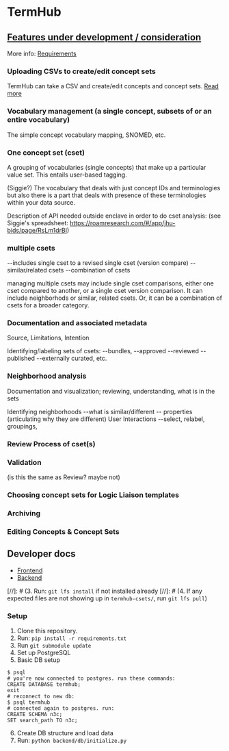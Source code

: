 # TermHub

## [Features under development / consideration](https://docs.google.com/spreadsheets/d/19_eBv0MIBWPcXMTw3JJdcfPoEFhns93F-TKdODW27B8/edit#gid=0)
More info: [Requirements](https://github.com/jhu-bids/TermHub/issues/72)

### Uploading CSVs to create/edit concept sets
TermHub can take a CSV and create/edit concepts and concept sets. [Read more](./termhub-csets/n3c-upload-jobs/README.md)

### Vocabulary management (a single concept, subsets of or an entire vocabulary)
The simple concept vocabulary mapping, SNOMED, etc.

### One concept set (cset)
A grouping of vocabularies (single concepts) that make up a particular value set. This entails user-based tagging. 

(Siggie?) The vocabulary that deals with just concept IDs and terminologies but also there is a part that deals with presence of these terminologies within your data source. 

Description of API needed outside enclave in order to do cset analysis:
(see Siggie's spreadsheet: https://roamresearch.com/#/app/jhu-bids/page/RsLm1drBI)

### multiple csets
--includes single cset to a revised single cset (version compare)
--similar/related csets
--combination of csets

managing multiple csets may include single cset comparisons, either one cset compared to another, or a single cset version comparison. It can include neighborhods or similar, related csets. Or, it can be a combination of csets for a broader category.

### Documentation and associated metadata
Source, Limitations, Intention

Identifying/labeling sets of csets: 
--bundles, 
--approved
--reviewed 
--published 
--externally curated, etc.

### Neighborhood analysis
Documentation and visualization;
reviewing, understanding, what is in the sets

Identifying neighborhoods
--what is similar/different
-- properties (articulating why they are different)
User Interactions
--select, relabel, groupings, 

### Review Process of cset(s)

### Validation
(is this the same as Review? maybe not)

### Choosing concept sets for Logic Liaison templates

### Archiving

### Editing Concepts & Concept Sets

## Developer docs
- [Frontend](./frontend/README.md)  
- [Backend](./backend/README.md)

[//]: # (3. Run: `git lfs install` if not installed already
[//]: # (4. If any expected files are not showing up in `termhub-csets/`, run `git lfs pull`)

### Setup
1. Clone this repository.
2. Run: `pip install -r requirements.txt`
3. Run `git submodule update`
4. Set up PostgreSQL  
5. Basic DB setup
```shell
$ psql
# you're now connected to postgres. run these commands:
CREATE DATABASE termhub;
exit
# reconnect to new db:
$ psql termhub
# connected again to postgres. run:
CREATE SCHEMA n3c;
SET search_path TO n3c;
```
6. Create DB structure and load data
7. Run: `python backend/db/initialize.py`
